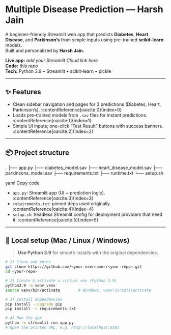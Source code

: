 # Multiple Disease Prediction — Harsh Jain

A beginner-friendly Streamlit web app that predicts **Diabetes**, **Heart Disease**, and **Parkinson’s** from simple inputs using pre-trained **scikit-learn** models.  
Built and personalized by **Harsh Jain**.

**Live app:** _add your Streamlit Cloud link here_  
**Code:** _this repo_  
**Tech:** Python 3.9 • Streamlit • scikit-learn • pickle

---

## ✨ Features
- Clean sidebar navigation and pages for 3 predictions (Diabetes, Heart, Parkinson’s). :contentReference[oaicite:0]{index=0}
- Loads pre-trained models from `.sav` files for instant predictions. :contentReference[oaicite:1]{index=1}
- Simple UI inputs; one-click “Test Result” buttons with success banners. :contentReference[oaicite:2]{index=2}

---

## 📦 Project structure
.
├── app.py
├── diabetes_model.sav
├── heart_disease_model.sav
├── parkinsons_model.sav
├── requirements.txt
├── runtime.txt
└── setup.sh

yaml
Copy code
- `app.py`: Streamlit app (UI + prediction logic). :contentReference[oaicite:3]{index=3}  
- `requirements.txt`: pinned deps used originally. :contentReference[oaicite:4]{index=4}  
- `setup.sh`: headless Streamlit config for deployment providers that need it. :contentReference[oaicite:5]{index=5}

---

## 🧰 Local setup (Mac / Linux / Windows)

> **Use Python 3.9** for smooth installs with the original dependencies.

```bash
# 1) Clone and enter
git clone https://github.com/<your-username>/<your-repo>.git
cd <your-repo>

# 2) Create & activate a virtual env (Python 3.9)
python3.9 -m venv venv
source venv/bin/activate        # Windows: venv\Scripts\activate

# 3) Install dependencies
pip install --upgrade pip
pip install -r requirements.txt

# 4) Run the app
python -m streamlit run app.py
# Open the printed URL, e.g. http://localhost:8501
